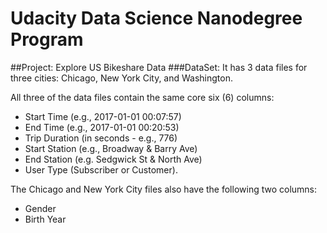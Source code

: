 # Udacity Data Science Nanodegree Program
##Project: Explore US Bikeshare Data
###DataSet:
It has 3 data files for three cities: Chicago, New York City, and Washington.

All three of the data files contain the same core six (6) columns:
- Start Time (e.g., 2017-01-01 00:07:57)
- End Time (e.g., 2017-01-01 00:20:53)
- Trip Duration (in seconds - e.g., 776)
- Start Station (e.g., Broadway & Barry Ave)
- End Station (e.g. Sedgwick St & North Ave)
- User Type (Subscriber or Customer).

The Chicago and New York City files also have the following two columns:
- Gender
- Birth Year

